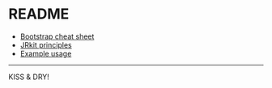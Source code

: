 # README

* [Bootstrap cheat sheet](readme-bootstrap.md)
* [JRkit principles](readme-jrkit.md)
* [Example usage](readme-example.md)

----
KISS & DRY!
